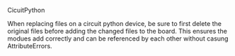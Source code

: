 CicuitPython

When replacing files on a circuit python device, be sure to first delete the original files before adding the changed files to the board.
This ensures the modues add correctly and can be referenced by each other without casung AttributeErrors.
